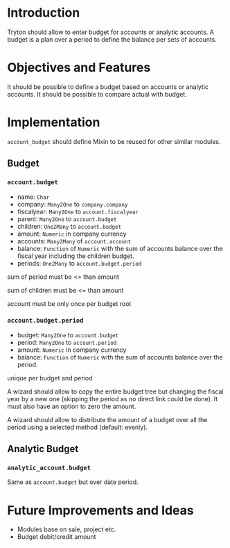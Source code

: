 

# Introduction #

Tryton should allow to enter budget for accounts or analytic accounts.
A budget is a plan over a period to define the balance per sets of accounts.

# Objectives and Features #

It should be possible to define a budget based on accounts or analytic accounts.
It should be possible to compare actual with budget.

# Implementation #

`account_budget` should define Mixin to be reused for other similar modules.

## Budget ##

### `account.budget` ###

  * name: `Char`
  * company: `Many2One` to `company.company`
  * fiscalyear: `Many2One` to `account.fiscalyear`
  * parent: `Many2One` to `account.budget`
  * children: `One2Many` to `account.budget`
  * amount: `Numeric` in company currency
  * accounts: `Many2Many` of `account.account`
  * balance: `Function` of `Numeric` with the sum of accounts balance over the fiscal year including the children budget.
  * periods: `One2Many` to `account.budget.period`

sum of period must be <= than amount

sum of children must be <= than amount

account must be only once per budget root

### `account.budget.period` ###

  * budget: `Many2One` to `account.budget`
  * period: `Many2One` to `account.period`
  * amount: `Numeric` in company currency
  * balance: `Function` of `Numeric` with the sum of accounts balance over the period.

unique per budget and period

A wizard should allow to copy the entire budget tree but changing the fiscal year by a new one (skipping the period as no direct link could be done). It must also have an option to zero the amount.

A wizard should allow to distribute the amount of a budget over all the period using a selected method (default: evenly).

## Analytic Budget ##

### `analytic_account.budget` ###

Same as `account.budget` but over date period.


# Future Improvements and Ideas #

  * Modules base on sale, project etc.
  * Budget debit/credit amount